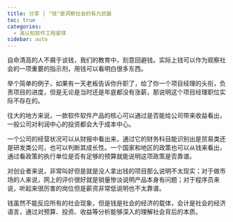 ```yaml
---
title: 分享 | "钱"是洞察社会的有力武器
toc: true
categories: 
  - 高认知软件工程星球
sidebar: auto
---
```


自命清高的人不屑于谈钱，我们的教育中，刻意回避钱。实际上钱可以作为观察社会的一项重要的指示剂，用钱可以看明白很多东西。

举个简单的例子，如果有一天老板告诉你升职了，给了你一个项目经理的头衔，负责项目的进度，但是无论是当时还是年底都没有涨薪，那说明这个项目经理职位实际不存在的。

往大的地方来说，一款软件软件产品的核心可以通过是否能给公司带来收益看出，一般公司对利润中心的投资都会大于成本中心。

一个公司的经营状况可以从财报中看出来，通过它的财务科目能识别出是贸易类还是研发类公司，也可以判断其成长性。一个国家和地区的政策也可以从钱来看出，通过看政策的执行单位是否有足够的预算就能说明这项政策是否靠谱。

对创业者来说，非常叫好但是就是没人拿出钱的项目那么说明不太现实；对于做市场的人来说，网上的评价很好就是销量惨淡说明产品本身有问题；对于程序员来说，听起来很厉害的岗位但是薪资非常低说明也不太靠谱。

钱虽然不能反应所有的社会现象，但是钱是社会的经济的载体，会计是社会的经济语言，通过对预算、投资、收益等分析能够深入的理解社会背后的本质。





